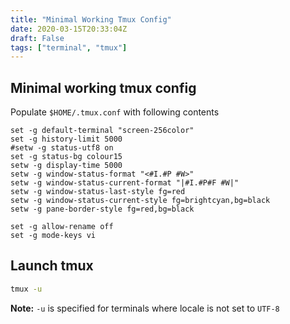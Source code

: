 ```yaml
---
title: "Minimal Working Tmux Config"
date: 2020-03-15T20:33:04Z
draft: False
tags: ["terminal", "tmux"]
---
```


## Minimal working tmux config 
Populate `$HOME/.tmux.conf` with following contents
```
set -g default-terminal "screen-256color"
set -g history-limit 5000
#setw -g status-utf8 on
set -g status-bg colour15
setw -g display-time 5000
setw -g window-status-format "<#I.#P #W>"
setw -g window-status-current-format "|#I.#P#F #W|"
setw -g window-status-last-style fg=red
setw -g window-status-current-style fg=brightcyan,bg=black
setw -g pane-border-style fg=red,bg=black

set -g allow-rename off
set -g mode-keys vi
```

## Launch tmux
```bash
tmux -u
```
**Note:** `-u` is specified for terminals where locale is not set to `UTF-8`


